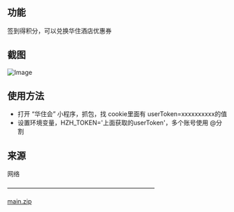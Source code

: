## 功能
签到得积分，可以兑换华住酒店优惠券

## 截图

![Image](https://github.com/user-attachments/assets/d8a3b12f-27ec-4cfa-b206-9a6584bf028e)

## 使用方法
- 打开 “华住会” 小程序，抓包，找 cookie里面有 userToken=xxxxxxxxxx的值
- 设置环境变量，HZH_TOKEN='上面获取的userToken'，多个账号使用 @分割

## 来源
网络

————————————————————————

[main.zip](https://github.com/user-attachments/files/20023750/main.zip)
